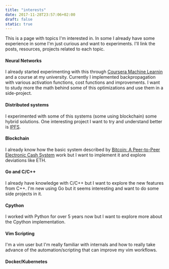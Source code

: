 ```yaml
---
title: "interests"
date: 2017-11-28T23:57:06+02:00
draft: false 
static: true
---
```

This is a page with topics I'm interested in. In some I already have some experience in some I'm just curious and want to experiments.
I'll link the posts, resources, projects related to each topic.

<!--more-->

#### Neural Networks
I already started experimenting with this through [Coursera Machine Learnin](https://www.coursera.org/learn/machine-learning) and
a course at my university. Currently I implemented backpropagation with various activation functions, cost functions and improvements.
I want to study more the math behind some of this optimizations and use them in a side-project.

#### Distributed systems
I experimented with some of this systems (some using blockchain) some hybrid solutions. One interesting project I want to try and 
understand better is [IPFS](https://ipfs.io).

#### Blockchain
I already know how the basic system described by [Bitcoin: A Peer-to-Peer Electronic Cash System](https://bitcoin.org/bitcoin.pdf)
work but I want to implement it and explore deviations like ETH.

#### Go and C/C++
I already have knowledge with C/C++ but I want to explore the new features from C++. I'm new using Go but it seems interesting and want to do some
side projects in it.

#### Cpython
I worked with Python for over 5 years now but I want to explore more about the Cpython implementation.

#### Vim Scripting
I'm a vim user but I'm really familiar with internals and how to really take advance of the automation/scripting that can improve my 
vim workflows.

#### Docker/Kubernetes
